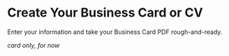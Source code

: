 # Create Your Business Card or CV
Enter your information and take your Business Card PDF rough-and-ready. 

*card only, for now*
